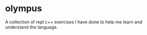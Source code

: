 # olympus

A collection of repl c++ exercises I have done to help me learn and understand the language.
